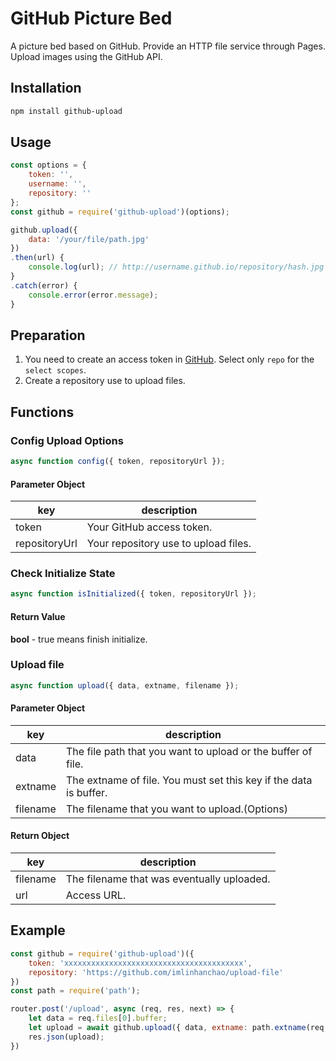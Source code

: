 # GitHub Picture Bed

A picture bed based on GitHub. Provide an HTTP file service through Pages. Upload images using the GitHub API.

## Installation

```bash
npm install github-upload
```

## Usage 

```javascript
const options = {
    token: '',
    username: '',
    repository: ''
};
const github = require('github-upload')(options);

github.upload({
    data: '/your/file/path.jpg'
})
.then(url) {
    console.log(url); // http://username.github.io/repository/hash.jpg
}
.catch(error) {
    console.error(error.message);
}
```

## Preparation

1. You need to create an access token in [GitHub](https://github.com/settings/tokens). Select only `repo` for the `select scopes`.
2. Create a repository use to upload files.

## Functions

### Config Upload Options

```javascript
async function config({ token, repositoryUrl });
```

#### Parameter Object 
|key|description|
|--|--|
|token|Your GitHub access token.|
|repositoryUrl|Your repository use to upload files.|

### Check Initialize State

```javascript
async function isInitialized({ token, repositoryUrl });
```

#### Return Value
**bool** - true means finish initialize.

### Upload file

```javascript
async function upload({ data, extname, filename });
```

#### Parameter Object 
|key|description|
|--|--|
|data|The file path that you want to upload or the buffer of file.|
|extname|The extname of file. You must set this key if the data is buffer.|
|filename|The filename that you want to upload.(Options)|

#### Return Object 
|key|description|
|--|--|
|filename|The filename that was eventually uploaded.|
|url|Access URL.|

## Example

```javascript
const github = require('github-upload')({
    token: 'xxxxxxxxxxxxxxxxxxxxxxxxxxxxxxxxxxxxxxxx',
    repository: 'https://github.com/imlinhanchao/upload-file'
})
const path = require('path');

router.post('/upload', async (req, res, next) => {
    let data = req.files[0].buffer;
    let upload = await github.upload({ data, extname: path.extname(req.files[0].originalname) })
    res.json(upload);
})
```